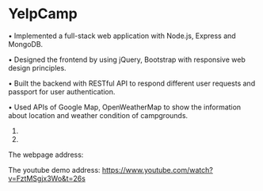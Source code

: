 # YelpCamp

•	Implemented a full-stack web application with Node.js, Express and MongoDB.

•	Designed the frontend by using jQuery, Bootstrap with responsive web design principles.

•	Built the backend with RESTful API to respond different user requests and passport for user authentication.

•	Used APIs of Google Map, OpenWeatherMap to show the information about location and weather condition of campgrounds.




1. 

2. 



The webpage address: 

The youtube demo address: https://www.youtube.com/watch?v=FztMSgjx3Wo&t=26s
